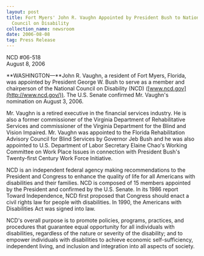 ```yaml
---
layout: post
title: Fort Myers' John R. Vaughn Appointed by President Bush to National
  Council on Disability
collection_name: newsroom
date: 2006-08-08
tag: Press Release
---
```

NCD #06-518\
August 8, 2006 

**WASHINGTON—**John R. Vaughn, a resident of Fort Myers, Florida, was appointed by President George W. Bush to serve as a member and chairperson of the National Council on Disability (NCD) ([www.ncd.gov](http://www.ncd.gov/)). The U.S. Senate confirmed Mr. Vaughn's nomination on August 3, 2006.

Mr. Vaughn is a retired executive in the financial services industry. He is also a former commissioner of the Virginia Department of Rehabilitative Services and commissioner of the Virginia Department for the Blind and Vision Impaired. Mr. Vaughn was appointed to the Florida Rehabilitation Advisory Council for Blind Services by Governor Jeb Bush and he was also appointed to U.S. Department of Labor Secretary Elaine Chao's Working Committee on Work Place Issues in connection with President Bush's Twenty-first Century Work Force Initiative.

NCD is an independent federal agency making recommendations to the President and Congress to enhance the quality of life for all Americans with disabilities and their families. NCD is composed of 15 members appointed by the President and confirmed by the U.S. Senate. In its 1986 report Toward Independence, NCD first proposed that Congress should enact a civil rights law for people with disabilities. In 1990, the Americans with Disabilities Act was signed into law.

NCD's overall purpose is to promote policies, programs, practices, and procedures that guarantee equal opportunity for all individuals with disabilities, regardless of the nature or severity of the disability; and to empower individuals with disabilities to achieve economic self-sufficiency, independent living, and inclusion and integration into all aspects of society.